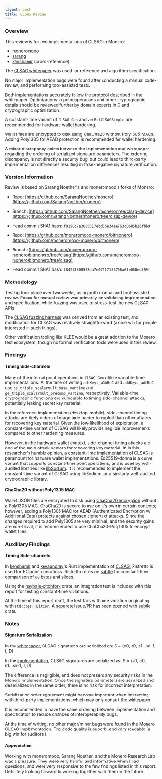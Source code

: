 ```yaml
---
layout: post
title: CLSAG Review
---
```


### Overview

This review is for two implementations of CLSAG in Monero:

- [moneromooo](https://github.com/moneromooo-monero/bitmonero/tree/clsag)
- [sarang](https://github.com/SarangNoether/monero/tree/clsag-device)
- [kenshamir](https://github.com/crate-crypto/CLSAG) (cross-reference)

The [CLSAG whitepaper](https://eprint.iacr.org/2019/654) was used for reference and algorithm specification.

No major implementation bugs were found after conducting a manual code-review, and performing tool-assisted tests.

Both implementations accurately follow the protocol described in the whitepaper. Optimizations to point operations
and other cryptographic details should be reviewed further by domain experts in C and cryptographic optimization.

A constant-time variant of `CLSAG_Gen` and `verRctCLSAGSimple` are recommended for hardware wallet hardening.

Wallet files are encrypted to disk using ChaCha20 without Poly1305 MACs. Adding Poly1305 for AEAD protection is recommended for wallet hardening.

A minor discrepancy exists between the implementation and whitepaper regarding the ordering of serialized signature parameters.
The ordering discrepancy is not directly a security bug, but could lead to third-party implementation differences resulting in false-negative signature verification.


### Version Information


Review is based on Sarang Noether's and moneromooo's forks of Monero:

- Repo: [https://github.com/SarangNoether/monero](https://github.com/SarangNoether/monero)
- Branch: [https://github.com/SarangNoether/monero/tree/clsag-device](https://github.com/SarangNoether/monero/tree/clsag-device)
- Head commit SHA1 hash: `f0190c7a3080517ebd5be34ee763c0685b26fbb9`

- Repo: [https://github.com/moneromooo-monero/bitmonero](https://github.com/moneromooo-monero/bitmonero)
- Branch: [https://github.com/moneromooo-monero/bitmonero/tree/clsag](https://github.com/moneromooo-monero/bitmonero/tree/clsag)
- Head commit SHA1 hash: `f84273308588da7e07217135768a6fe060edf59f`


### Methodology

Testing took place over two weeks, using both manual and tool-assisted review. Focus for manual review was primarily on validating implementation and specification, while fuzzing was used to stress-test the new CLSAG APIs.

The [CLSAG fuzzing harness](https://github.com/SarangNoether/monero/pull/2) was derived from an existing test, and modification for CLSAG was relatively straightforward (a nice win for people interested in such things).

Other verification tooling like KLEE would be a great addition to the Monero test ecosystem, though no formal verification tools were used in this review.


### Findings


#### Timing Side-channels

Many of the internal point operations in `CLSAG_Gen` utilize variable-time implementations.
At the time of writing `addKeys_aGbBcC` and `addKeys_aAbBcC` use `ge_triple_scalarmult_base_vartime` and `ge_triple_scalarmult_precomp_vartime`, respectively.
Variable-time cryptographic functions are vulnerable to timing side-channel attacks, potentially leaking secret key material.

In the reference implementation (desktop, mobile), side-channel timing attacks are likely orders of magnitude harder to exploit than other attacks for recovering key material.
Given the low-likelihood of exploitation, a constant-time variant of CLSAG will likely provide neglible improvements compared to other hardening measures.

However, in the hardware wallet context, side-channel timing attacks are one of the main attack vectors for recovering key material. In is this researcher's humble opinion, a
constant-time implementation of CLSAG is paramount for harware wallet implementations. Ed25519-donna is a curve variant that supports constant-time point operations, and is used by
well-audited libraries like [libSodium](https://github.com/jedisct1/libsodium). It is recommended to implement the constant-time variant of CLSAG using libSodium, or a similarly well-audited cryptographic library.

#### ChaCha20 without Poly1305 MAC

Wallet JSON files are encrypted to disk using [ChaCha20 encryption](monero/src/wallet/wallet2.cpp:3914) without a Poly1305 MAC.
ChaCha20 is secure to use on it's own in certain contexts; however, adding a Poly1305 MAC for AEAD (Authenticated Encryption w/ Additional Data) protects against chosen ciphertext attacks.
Since the changes required to add Poly1305 are very minimal, and the security gains are non-trivial, it is recommended to use ChaCha20-Poly1305 to encrypt wallet files.


### Auxilliary Findings

#### Timing Side-channels

In [kenshamir](https://github.com/kenshamir) and [kevaundray](https://github.com/kevaundray)'s Rust
implementation of [CLSAG](https://github.com/crate-crypto/CLSAG), Ristretto is used for EC point operations. Ristretto relies on [subtle](https://github.com/dalek-cryptography/subtle) for constant-time comparison of `u8` bytes and slices.

Using the [haybale-pitchfork](https://github.com/PLSysSec/haybale-pitchfork) crate, an integration test
is included with this report for testing constant-time violations.

At the time of this report draft, the test fails with one violation originating with `std::ops::BitXor`. A [separate issue/PR](https://github.com/dalek-cryptography/subtle/pull/69) has been opened with [subtle](https://github.com/dalek-cryptography/subtle) crate.


### Notes


#### Signature Serialization

In the [whitepaper](https://eprint.iacr.org/2019/654), CLSAG signatures are serialized as: S = (c0, s0, s1...sn-1, I, D)

In the [implementation](https://github.com/SarangNoether/monero/blob/clsag-device/src/ringct/rctSigs.cpp#L313), CLSAG signatures are serialized as: S = (s0, c0, s1...sn-1, I, D)

The difference is negligible, and does not present any security risks in the Monero implementation.
Since the signature parameters are serialized and deserialized in the same order, there is no risk for incorrect interpretation.

Serialization order agreement might become important when interacting with third-party implementations, which may only consult the whitepaper.

It is recommended to have the same ordering between implementation and specification to reduce chances of interoperability bugs.

At the time of writing, no other major/minor bugs were found in the Monero CLSAG implementation. The code quality is superb, and very readable (a big win for auditors!).


#### Appreciation

Working with moneromooo, Sarang Noether, and the Monero Research Lab was a pleasure. They were very helpful and informative when I had questions, and were very responsive
to the few findings listed in this report. Definitely looking forward to working together with them in the future.

